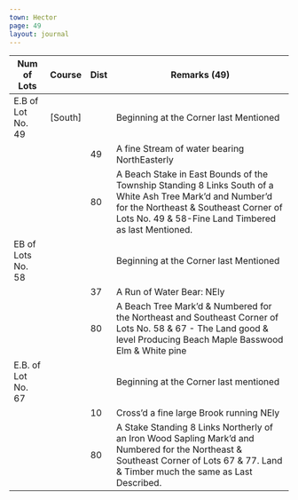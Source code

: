 ```yaml
---
town: Hector
page: 49
layout: journal
---
```


| Num of Lots | Course | Dist | Remarks (49) |
|-|-|-|-|
| E.B of Lot No. 49 | [South] | | Beginning at the Corner last Mentioned |
| | | 49 | A fine Stream of water bearing NorthEasterly |
| | | 80 | A Beach Stake in East Bounds of the Township Standing 8 Links South of a White Ash Tree Mark’d and Number’d for the Northeast & Southeast Corner of Lots No. 49 & 58-Fine Land Timbered as last Mentioned. |
| EB of Lots No. 58 | | | Beginning at the Corner last Mentioned |
| | | 37 | A Run of Water Bear: NEly |
| | | 80 | A Beach Tree Mark’d & Numbered for the Northeast and Southeast Corner of Lots No. 58 & 67 - The Land good & level Producing Beach Maple Basswood Elm & White pine |
| E.B. of Lot No. 67 | | | Beginning at the Corner last mentioned |
| | | 10 | Cross’d a fine large Brook running NEly |
| | | 80 | A Stake Standing 8 Links Northerly of an Iron Wood Sapling Mark’d and Numbered for the Northeast & Southeast Corner of Lots 67 & 77. Land & Timber much the same as Last Described. |
